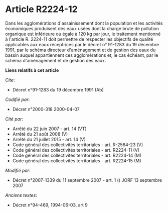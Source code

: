 # Article R2224-12

Dans les agglomérations d'assainissement dont la population et les activités économiques produisent des eaux usées dont la
charge brute de pollution organique est inférieure ou égale à 120 kg par jour, le traitement mentionné à l'article R. 2224-11
doit permettre de respecter les objectifs de qualité applicables aux eaux réceptrices par le décret n° 91-1283 du 19 décembre
1991, par le schéma directeur d'aménagement et de gestion des eaux du bassin auquel appartiennent ces agglomérations et, le
cas échéant, par le schéma d'aménagement et de gestion des eaux.

**Liens relatifs à cet article**

_Cite_:

  - Décret n°91-1283 du 19 décembre 1991 (Ab)

_Codifié par_:

  - Décret n°2000-318 2000-04-07

_Cité par_:

  - Arrêté du 22 juin 2007 - art. 14 (VT)
  - Arrêté du 21 août 2008 (V)
  - Arrêté du 21 juillet 2015 - art. 14 (V)
  - Code général des collectivités territoriales - art. R-2564-23 (V)
  - Code général des collectivités territoriales - art. R2224-11 (V)
  - Code général des collectivités territoriales - art. R2224-14 (M)
  - Code général des collectivités territoriales - art. R2224-15 (M)

_Modifié par_:

  - Décret n°2007-1339 du 11 septembre 2007 - art. 1 () JORF 13 septembre 2007

_Anciens textes_:

  - Décret n°94-469, 1994-06-03, art 9
